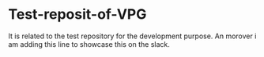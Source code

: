 # Test-reposit-of-VPG
It is related to the test repository for the development purpose. 
An morover i am adding this line to showcase this on the slack.
